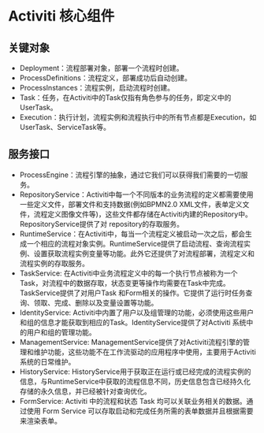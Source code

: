 # Activiti 核心组件

## 关键对象

* Deployment：流程部署对象，部署一个流程时创建。
* ProcessDefinitions：流程定义，部署成功后自动创建。
* ProcessInstances：流程实例，启动流程时创建。 
* Task：任务，在Activiti中的Task仅指有角色参与的任务，即定义中的UserTask。 
* Execution：执行计划，流程实例和流程执行中的所有节点都是Execution，如UserTask、ServiceTask等。

## 服务接口

* ProcessEngine：流程引擎的抽象，通过它我们可以获得我们需要的一切服务。 
* RepositoryService：Activiti中每一个不同版本的业务流程的定义都需要使用一些定义文件，部署文件和支持数据(例如BPMN2.0 XML文件，表单定义文件，流程定义图像文件等)，这些文件都存储在Activiti内建的Repository中。RepositoryService提供了对 repository的存取服务。
* RuntimeService：在Activiti中，每当一个流程定义被启动一次之后，都会生成一个相应的流程对象实例。RuntimeService提供了启动流程、查询流程实例、设置获取流程实例变量等功能。此外它还提供了对流程部署，流程定义和流程实例的存取服务。
* TaskService: 在Activiti中业务流程定义中的每一个执行节点被称为一个Task，对流程中的数据存取，状态变更等操作均需要在Task中完成。TaskService提供了对用户Task 和Form相关的操作。它提供了运行时任务查询、领取、完成、删除以及变量设置等功能。 
* IdentityService: Activiti中内置了用户以及组管理的功能，必须使用这些用户和组的信息才能获取到相应的Task。IdentityService提供了对Activiti 系统中的用户和组的管理功能。
* ManagementService: ManagementService提供了对Activiti流程引擎的管理和维护功能，这些功能不在工作流驱动的应用程序中使用，主要用于Activiti系统的日常维护。 
* HistoryService: HistoryService用于获取正在运行或已经完成的流程实例的信息，与RuntimeService中获取的流程信息不同，历史信息包含已经持久化存储的永久信息，并已经被针对查询优化。
* FormService: Activiti 中的流程和状态 Task 均可以关联业务相关的数据。通过使用 Form Service 可以存取启动和完成任务所需的表单数据并且根据需要来渲染表单。

##